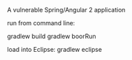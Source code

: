 A vulnerable Spring/Angular 2 application

run from command line:

gradlew build
gradlew boorRun

load into Eclipse:
gradlew eclipse

